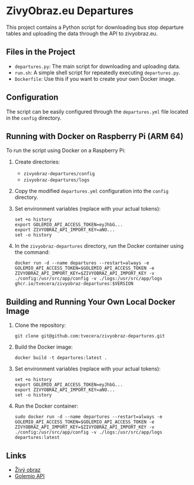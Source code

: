 
# ZivyObraz.eu Departures

This project contains a Python script for downloading bus stop departure tables and uploading the data through the API to zivyobraz.eu.

## Files in the Project

- `departures.py`: The main script for downloading and uploading data.
- `run.sh`: A simple shell script for repeatedly executing `departures.py`.
- `Dockerfile`: Use this if you want to create your own Docker image.

## Configuration

The script can be easily configured through the `departures.yml` file located in the `config` directory.

## Running with Docker on Raspberry Pi (ARM 64)

To run the script using Docker on a Raspberry Pi:

1. Create directories:
   - `zivyobraz-departures/config`
   - `zivyobraz-departures/logs`
2. Copy the modified `departures.yml` configuration into the `config` directory.
3. Set environment variables (replace with your actual tokens):
   ```
   set +o history
   export GOLEMIO_API_ACCESS_TOKEN=eyJhbG...
   export ZIVYOBRAZ_API_IMPORT_KEY=aNO...
   set -o history
   ```

4. In the `zivyobraz-departures` directory, run the Docker container using the command:

   ```
   docker run -d --name departures --restart=always -e GOLEMIO_API_ACCESS_TOKEN=$GOLEMIO_API_ACCESS_TOKEN -e ZIVYOBRAZ_API_IMPORT_KEY=$ZIVYOBRAZ_API_IMPORT_KEY -v ./config:/usr/src/app/config -v ./logs:/usr/src/app/logs ghcr.io/tvecera/zivyobraz-departures:$VERSION
   ```

## Building and Running Your Own Local Docker Image

1. Clone the repository:
   ```
   git clone git@github.com:tvecera/zivyobraz-departures.git
   ```
2. Build the Docker image:
   ```
   docker build -t departures:latest .
   ```
3. Set environment variables (replace with your actual tokens):
   ```
   set +o history
   export GOLEMIO_API_ACCESS_TOKEN=eyJhbG...
   export ZIVYOBRAZ_API_IMPORT_KEY=aNO...
   set -o history
   ```
4. Run the Docker container:
   ```
   sudo docker run -d --name departures --restart=always -e GOLEMIO_API_ACCESS_TOKEN=$GOLEMIO_API_ACCESS_TOKEN -e ZIVYOBRAZ_API_IMPORT_KEY=$ZIVYOBRAZ_API_IMPORT_KEY -v ./config:/usr/src/app/config -v ./logs:/usr/src/app/logs departures:latest
   ```

## Links
- [Živý obraz](https://zivyobraz.eu/)
- [Golemio API](https://api.golemio.cz/pid/docs/openapi/#/%F0%9F%95%90%20Public%20Vehicle%20Positions%20(experimental)/get_public_vehiclepositions)